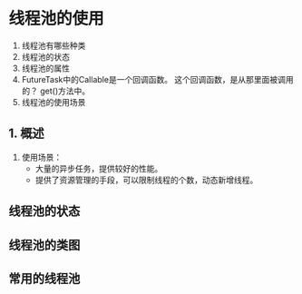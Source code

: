 # 线程池的使用

1. 线程池有哪些种类
2. 线程池的状态
3. 线程池的属性
4. FutureTask中的Callable是一个回调函数。
这个回调函数，是从那里面被调用的？
get()方法中。
5. 线程池的使用场景

## 1. 概述

1. 使用场景：
    - 大量的异步任务，提供较好的性能。
    - 提供了资源管理的手段，可以限制线程的个数，动态新增线程。
    
    
    
## 线程池的状态

## 线程池的类图

## 常用的线程池